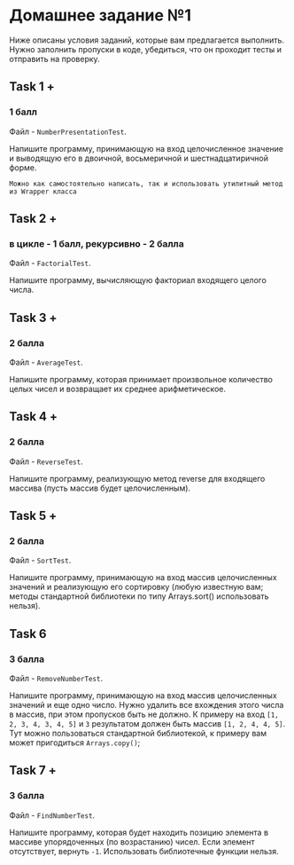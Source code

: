 # Домашнее задание №1

Ниже описаны условия заданий, которые вам предлагается выполнить.
Нужно заполнить пропуски в коде, убедиться, что он проходит тесты и отправить на проверку.

## Task 1 +
### 1 балл
Файл - `NumberPresentationTest`.

Напишите программу, принимающую на вход целочисленное значение и выводящую его в двоичной, восьмеричной и шестнадцатиричной форме.

`Можно как самостоятельно написать, так и использовать утилитный метод из Wrapper класса`

## Task 2 +
### в цикле - 1 балл, рекурсивно - 2 балла
Файл - `FactorialTest`.

Напишите программу, вычисляющую факториал входящего целого числа.

## Task 3 +
### 2 балла
Файл - `AverageTest`.

Напишите программу, которая принимает произвольное количество целых чисел и возвращает их среднее арифметическое.


## Task 4 +
### 2 балла
Файл - `ReverseTest`.


Напишите программу, реализующую метод reverse для входящего массива (пусть массив будет целочисленным).

## Task 5 +
### 2 балла

Файл - `SortTest`.

Напишите программу, принимающую на вход массив целочисленных значений и реализующую его сортировку (любую известную вам; методы стандартной библиотеки по типу Arrays.sort() использовать нельзя).

## Task 6
### 3 балла
Файл - `RemoveNumberTest`.

Напишите программу, принимающую на вход массив целочисленных значений и еще одно число. 
Нужно удалить все вхождения этого числа в массив, при этом пропусков быть не должно.
К примеру на вход `[1, 2, 3, 4, 3, 4, 5]` и `3` результатом должен быть массив `[1, 2, 4, 4, 5]`. 
Тут можно пользоваться стандартной библиотекой, к примеру вам может пригодиться `Arrays.copy()`;



## Task 7 +
### 3 балла
Файл - `FindNumberTest`.

Напишите программу, которая будет находить позицию элемента в массиве упорядоченных (по возрастанию) чисел.
Если элемент отсутствует, вернуть `-1`. Использовать библиотечные функции нельзя.



